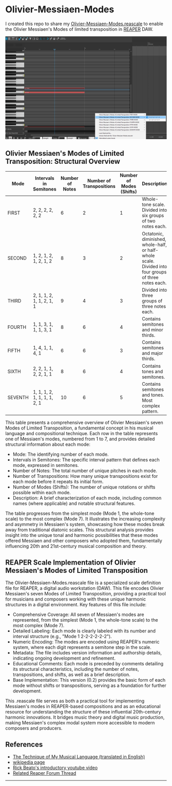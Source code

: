 # Olivier-Messiaen-Modes
I created this repo to share my [Olivier-Messiaen-Modes.reascale](Olivier-Messiaen-Modes.reascale)
 to enable the Olivier Messiaen's Modes of limited transposition in [REAPER](https://www.reaper.fm/) DAW.

![](screenshot.PNG)

 
## Olivier Messiaen's Modes of Limited Transposition: Structural Overview

| Mode    | Intervals in Semitones       | Number of Notes | Number of Transpositions | Number of Modes (Shifts) | Description |
|---------|----------------------------- |-----------------|--------------------------|--------------------------|-------------|
| FIRST   | 2, 2, 2, 2, 2, 2             | 6               | 2                        | 1                        | Whole-tone scale. Divided into six groups of two notes each. |
| SECOND  | 1, 2, 1, 2, 1, 2, 1, 2       | 8               | 3                        | 2                        | Octatonic, diminished, whole-half, or half-whole scale. Divided into four groups of three notes each. |
| THIRD   | 2, 1, 1, 2, 1, 1, 2, 1, 1    | 9               | 4                        | 3                        | Divided into three groups of three notes each. |
| FOURTH  | 1, 1, 3, 1, 1, 1, 3, 1       | 8               | 6                        | 4                        | Contains semitones and minor thirds. |
| FIFTH   | 1, 4, 1, 1, 4, 1             | 6               | 6                        | 3                        | Contains semitones and major thirds. |
| SIXTH   | 2, 2, 1, 1, 2, 2, 1, 1       | 8               | 6                        | 4                        | Contains tones and semitones. |
| SEVENTH | 1, 1, 1, 2, 1, 1, 1, 1, 2, 1 | 10              | 6                        | 5                        | Contains semitones and tones. Most complex pattern. |

This table presents a comprehensive overview of Olivier Messiaen's seven Modes of Limited Transposition, a fundamental concept in his musical language and compositional technique. Each row in the table represents one of Messiaen's modes, numbered from 1 to 7, and provides detailed structural information about each mode:

- Mode: The identifying number of each mode.
- Intervals in Semitones: The specific interval pattern that defines each mode, expressed in semitones.
- Number of Notes: The total number of unique pitches in each mode.
- Number of Transpositions: How many unique transpositions exist for each mode before it repeats its initial form.
- Number of Modes (Shifts): The number of unique rotations or shifts possible within each mode.
- Description: A brief characterization of each mode, including common names (where applicable) and notable structural features.

The table progresses from the simplest mode (Mode 1, the whole-tone scale) to the most complex (Mode 7). It illustrates the increasing complexity and asymmetry in Messiaen's system, showcasing how these modes break away from traditional diatonic scales. This structural analysis provides insight into the unique tonal and harmonic possibilities that these modes offered Messiaen and other composers who adopted them, fundamentally influencing 20th and 21st-century musical composition and theory.

## REAPER Scale Implementation of Olivier Messiaen's Modes of Limited Transposition

The Olivier-Messiaen-Modes.reascale file is a specialized scale definition file for REAPER, a digital audio workstation (DAW). This file encodes Olivier Messiaen's seven Modes of Limited Transposition, providing a practical tool for musicians and composers working with these unique harmonic structures in a digital environment.
Key features of this file include:

- Comprehensive Coverage: All seven of Messiaen's modes are represented, from the simplest (Mode 1, the whole-tone scale) to the most complex (Mode 7).
- Detailed Labeling: Each mode is clearly labeled with its number and interval structure (e.g., "Mode 1 2-2-2-2-2-2").
- Numeric Encoding: The modes are encoded using REAPER's numeric system, where each digit represents a semitone step in the scale.
- Metadata: The file includes version information and authorship details, indicating ongoing development and refinement.
- Educational Comments: Each mode is preceded by comments detailing its structural characteristics, including the number of notes, transpositions, and shifts, as well as a brief description.
- Base Implementation: This version (0.2) provides the basic form of each mode without shifts or transpositions, serving as a foundation for further development.

This .reascale file serves as both a practical tool for implementing Messiaen's modes in REAPER-based compositions and as an educational resource for understanding the structure of these influential 20th-century harmonic innovations. It bridges music theory and digital music production, making Messiaen's complex modal system more accessible to modern composers and producers.


## References

- [The Technique of My Musical Language (translated in English)](https://monoskop.org/images/5/50/Messiaen_Olivier_The_Technique_of_My_Musical_Language.pdf)
- [wikipedia page](https://en.wikipedia.org/wiki/Mode_of_limited_transposition)
- [Rick Beato's introductory youtube video](https://www.youtube.com/watch?v=nCXxV7eDEPc)
- [Related Reaper Forum Thread](https://forum.cockos.com/showthread.php?p=2807156#post2807156)

---
